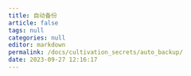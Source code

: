 ```yaml
---
title: 自动备份
article: false
tags: null
categories: null
editor: markdown
permalink: /docs/cultivation_secrets/auto_backup/
date: 2023-09-27 12:16:17
---
```

